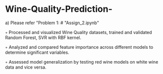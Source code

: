 # Wine-Quality-Prediction-

a) Please refer "Problem 1: # "Assign_2.ipynb"

 ◦ Processed and visualized Wine Quality datasets, trained and validated Random Forest, SVR with RBF kernel.
 
 ◦ Analyzed and compared feature importance across different models to determine significant variables.
 
 ◦ Assessed model generalization by testing red wine models on white wine data and vice versa.
